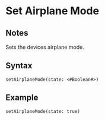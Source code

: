 # Set Airplane Mode

## Notes
Sets the devices airplane mode.

## Syntax

```
setAirplaneMode(state: <#Boolean#>)
```

## Example
```
setAirplaneMode(state: true)
```